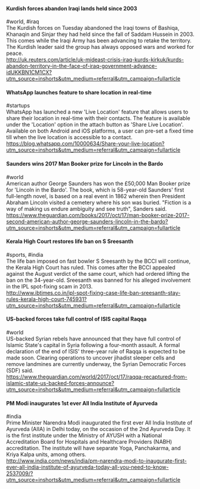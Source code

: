 
#### Kurdish forces abandon Iraqi lands held since 2003
#world, #iraq  
The Kurdish forces on Tuesday abandoned the Iraqi towns of Bashiqa, Khanaqin and Sinjar they had held since the fall of Saddam Hussein in 2003. This comes while the Iraqi Army has been advancing to retake the territory. The Kurdish leader said the group has always opposed wars and worked for peace.  
http://uk.reuters.com/article/uk-mideast-crisis-iraq-kurds-kirkuk/kurds-abandon-territory-in-the-face-of-iraq-government-advance-idUKKBN1CM1CX?utm_source=inshorts&utm_medium=referral&utm_campaign=fullarticle

#### WhatsApp launches feature to share location in real-time
#startups  
WhatsApp has launched a new 'Live Location' feature that allows users to share their location in real-time with their contacts. The feature is available under the 'Location' option in the attach button as 'Share Live Location'. Available on both Android and iOS platforms, a user can pre-set a fixed time till when the live location is accessible to a contact.  
https://blog.whatsapp.com/10000634/Share-your-live-location?utm_source=inshorts&utm_medium=referral&utm_campaign=fullarticle

#### Saunders wins 2017 Man Booker prize for Lincoln in the Bardo
#world  
American author George Saunders has won the £50,000 Man Booker prize for 'Lincoln in the Bardo'. The book, which is 58-year-old Saunders' first full-length novel, is based on a real event in 1862 wherein then President Abraham Lincoln visited a cemetery where his son was buried. "Fiction is a way of making us endure ambiguity and see truth", Sanders said.  
https://www.theguardian.com/books/2017/oct/17/man-booker-prize-2017-second-american-author-george-saunders-lincoln-in-the-bardo?utm_source=inshorts&utm_medium=referral&utm_campaign=fullarticle

#### Kerala High Court restores life ban on S Sreesanth
#sports, #india  
The life ban imposed on fast bowler S Sreesanth by the BCCI will continue, the Kerala High Court has ruled. This comes after the BCCI appealed against the August verdict of the same court, which had ordered lifting the ban on the 34-year-old. Sreesanth was banned for his alleged involvement in the IPL spot-fixing scam in 2013.  
http://www.ibtimes.co.in/ipl-spot-fixing-case-life-ban-sreesanth-stay-rules-kerala-high-court-745931?utm_source=inshorts&utm_medium=referral&utm_campaign=fullarticle

#### US-backed forces take full control of ISIS capital Raqqa
#world  
US-backed Syrian rebels have announced that they have full control of Islamic State's capital in Syria following a four-month assault. A formal declaration of the end of ISIS' three-year rule of Raqqa is expected to be made soon. Clearing operations to uncover jihadist sleeper cells and remove landmines are currently underway, the Syrian Democratic Forces (SDF) said.  
https://www.theguardian.com/world/2017/oct/17/raqqa-recaptured-from-islamic-state-us-backed-forces-announce?utm_source=inshorts&utm_medium=referral&utm_campaign=fullarticle

#### PM Modi inaugurates 1st ever All India Institute of Ayurveda
#india  
Prime Minister Narendra Modi inaugurated the first ever All India Institute of Ayurveda (AIIA) in Delhi today, on the occasion of the 2nd Ayurveda Day. It is the first institute under the Ministry of AYUSH with a National Accreditation Board for Hospitals and Healthcare Providers (NABH) accreditation. The institute will have separate Yoga, Panchakarma, and Kriya Kalpa units, among others.  
http://www.india.com/news/india/pm-narendra-modi-to-inaugurate-first-ever-all-india-institute-of-ayurveda-today-all-you-need-to-know-2537009/?utm_source=inshorts&utm_medium=referral&utm_campaign=fullarticle
